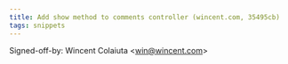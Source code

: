 ```yaml
---
title: Add show method to comments controller (wincent.com, 35495cb)
tags: snippets
---
```


Signed-off-by: Wincent Colaiuta &lt;win@wincent.com&gt;
